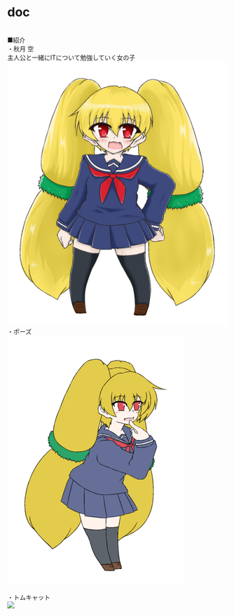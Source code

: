 # doc
<br>■紹介<br>・秋月 空<br>
主人公と一緒にITについて勉強していく女の子<br>
<img src="https://raw.githubusercontent.com/sola-akiduki/doc/master/image/sola.png"><br>
・ポーズ<br>
<img src="https://raw.githubusercontent.com/sola-akiduki/doc/master/image/sola2.png"><br>
<br>
・トムキャット<br>
<img src="https://cloud.githubusercontent.com/assets/24250258/24581376/fb1cf55c-1754-11e7-95bb-07cecb91436b.png">

